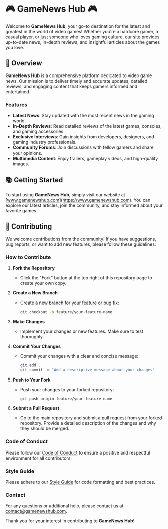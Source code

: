 # 🎮 GameNews Hub 🎮

Welcome to **GameNews Hub**, your go-to destination for the latest and greatest in the world of video games! Whether you're a hardcore gamer, a casual player, or just someone who loves gaming culture, our site provides up-to-date news, in-depth reviews, and insightful articles about the games you love.

## 🚀 Overview

**GameNews Hub** is a comprehensive platform dedicated to video game news. Our mission is to deliver timely and accurate updates, detailed reviews, and engaging content that keeps gamers informed and entertained.

### Features

- **Latest News**: Stay updated with the most recent news in the gaming world.
- **In-Depth Reviews**: Read detailed reviews of the latest games, consoles, and gaming accessories.
- **Exclusive Interviews**: Gain insights from developers, designers, and gaming industry professionals.
- **Community Forums**: Join discussions with fellow gamers and share your opinions.
- **Multimedia Content**: Enjoy trailers, gameplay videos, and high-quality images.

## 📚 Getting Started

To start using **GameNews Hub**, simply visit our website at [www.gamenewshub.com](https://www.gamenewshub.com). You can explore our latest articles, join the community, and stay informed about your favorite games.
## 🎨 Contributing

We welcome contributions from the community! If you have suggestions, bug reports, or want to add new features, please follow these guidelines:

### How to Contribute

1. **Fork the Repository**
   - Click the "Fork" button at the top right of this repository page to create your own copy.

2. **Create a New Branch**
   - Create a new branch for your feature or bug fix:
     ```bash
     git checkout -b feature/your-feature-name
     ```

3. **Make Changes**
   - Implement your changes or new features. Make sure to test thoroughly.

4. **Commit Your Changes**
   - Commit your changes with a clear and concise message:
     ```bash
     git add .
     git commit -m "Add a descriptive message about your changes"
     ```

5. **Push to Your Fork**
   - Push your changes to your forked repository:
     ```bash
     git push origin feature/your-feature-name
     ```

6. **Submit a Pull Request**
   - Go to the main repository and submit a pull request from your forked repository. Provide a detailed description of the changes and why they should be merged.

### Code of Conduct

Please follow our [Code of Conduct](CODE_OF_CONDUCT.md) to ensure a positive and respectful environment for all contributors.

### Style Guide

Please adhere to our [Style Guide](STYLE_GUIDE.md) for code formatting and best practices.

### Contact

For any questions or additional help, please contact us at [contact@gamenewshub.com](mailto:contact@gamenewshub.com).

Thank you for your interest in contributing to **GameNews Hub**!